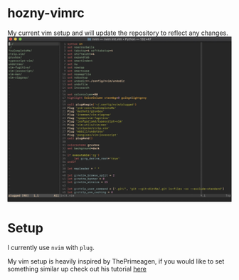 # hozny-vimrc
My current vim setup and will update the repository to reflect any changes. 
![example](example.jpeg)
# Setup
I currently use `nvim` with `plug`. 

My vim setup is heavily inspired by ThePrimeagen, if you would like to set something similar up check out his tutorial [here](https://www.youtube.com/watch?v=n9k9scbTuvQ)
